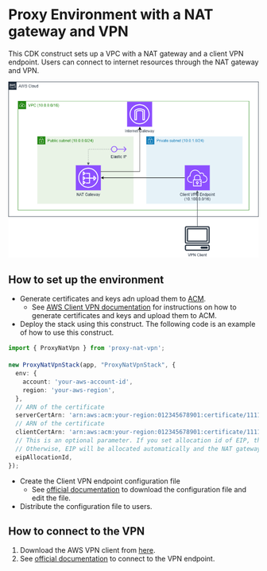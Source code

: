 # Proxy Environment with a NAT gateway and VPN

This CDK construct sets up a VPC with a NAT gateway and a client VPN endpoint.
Users can connect to internet resources through the NAT gateway and VPN.

![Architecture](./system-architecture.png)

## How to set up the environment

* Generate certificates and keys adn upload them to [ACM](https://aws.amazon.com/certificate-manager/).
  * See [AWS Client VPN documentation](https://docs.aws.amazon.com/vpn/latest/clientvpn-admin/client-auth-mutual-enable.html) for instructions on how to generate certificates and keys and upload them to ACM. 
* Deploy the stack using this construct. The following code is an example of how to use this construct.

```ts
import { ProxyNatVpn } from 'proxy-nat-vpn';

new ProxyNatVpnStack(app, "ProxyNatVpnStack", {
  env: {
    account: 'your-aws-account-id',
    region: 'your-aws-region',
  },
  // ARN of the certificate
  serverCertArn: 'arn:aws:acm:your-region:012345678901:certificate/11111111-2222-3333-4444-555555555555',
  // ARN of the certificate
  clientCertArn: 'arn:aws:acm:your-region:012345678901:certificate/11111111-2222-3333-4444-555555555555',
  // This is an optional parameter. If you set allocation id of EIP, the NAT gateway will be created with the EIP.
  // Otherwise, EIP will be allocated automatically and the NAT gateway will use it.
  eipAllocationId,
});
```

* Create the Client VPN endpoint configuration file
  * See [official documentation](https://docs.aws.amazon.com/vpn/latest/clientvpn-admin/cvpn-getting-started.html#cvpn-getting-started-config) to download the configuration file and edit the file.
* Distribute the configuration file to users.

## How to connect to the VPN

1. Download the AWS VPN client from [here](https://aws.amazon.com/vpn/client-vpn-download/).
2. See [official documentation](https://docs.aws.amazon.com/vpn/latest/clientvpn-user/connect-aws-client-vpn-connect.html) to connect to the VPN endpoint.